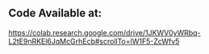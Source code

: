 ## Code Available at:
https://colab.research.google.com/drive/1JKWV0yWRbq-L2tE9nRKEl6JqMcGrhEcb#scrollTo=lW1F5-ZcWfv5